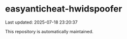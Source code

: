 # easyanticheat-hwidspoofer

Last updated: 2025-07-18 23:20:37

This repository is automatically maintained.

